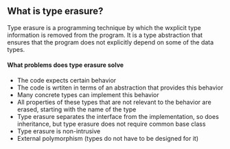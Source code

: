 ## What is type erasure?
Type erasure is a programming technique by which the wxplicit type information is removed from the program. It is a type abstraction that ensures that the program does not explicitly depend on some of the data types.

#### What problems does type erasure solve
- The code expects certain behavior
- The code is wrtiten in terms of an abstraction that provides this behavior
- Many concrete types can implement this behavior
- All properties of these types that are not relevant to the behavior are erased, starting with the name of the type
- Type erasure separates the interface from the implementation, so does inheritance, but type erasure does not require common base class
- Type erasure is non-intrusive
- External polymorphism (types do not have to be designed for it)
